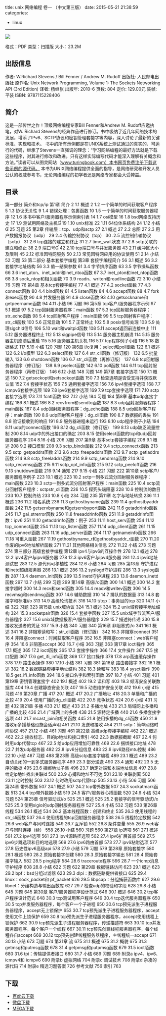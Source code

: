 title: unix 网络编程 卷一 （中文第三版）
date: 2015-05-21 21:38:59
categories:
  - linux
---

![](http://img4.douban.com/lpic/s4437258.jpg)

格式：PDF
类型：扫描版
大小：23.2M

<!--more-->

## 出版信息 ##

作者: W.Richard Stevens / Bill Fenner / Andrew M. Rudoff 
出版社: 人民邮电出版社
原作名: Unix Network Programming, Volume 1: The Sockets Networking API (3rd Edition)
译者: 杨继张 
出版年: 2010-6
页数: 804
定价: 129.00元
装帧: 平装
ISBN: 9787115228406

## 简介 ##

这是一部传世之作！顶级网络编程专家Bill Fenner和Andrew M. Rudoff应邀执笔，对W. Richard Stevens的经典作品进行修订。书中吸纳了近几年网络技术的发展，增添了IPv6、SCTP协议和密钥管理套接字等内容，深入讨论了最新的关键标准、实现和技术。
书中的所有示例都是在UNIX系统上测试通过的真实的、可运行的代码，继承了Stevens一直强调的理念：“学习网络编程的最好方法就是下载这些程序，对其进行修改和改进。只有这样实际编写代码才能深入理解有关概念和方法。”读者可以从图灵网站（www.turingbook.com）本书网页免费注册下载这些示例的源代码。
本书为UNIX网络编程提供全面的指导，是网络研究和开发人员公认的权威参考书，无论网络编程的初学者还是网络专家都会大受裨益。

## 目录 ##

第一部分 简介和tcp/ip
第1章 简介	2
1.1 概述	2
1.2 一个简单的时间获取客户程序	5
1.3 协议无关性	9
1.4 错误处理：包裹函数	10
1.5 一个简单的时间获取服务器程序	12
1.6 本书中客户/服务器程序示例索引表	14
1.7 osi模型	16
1.8 bsd网络支持历史	17
1.9 测试用网络及主机	19
1.10 unix标准	22
1.11 64位体系结构	24
1.12 小结	25
习题	25
第2章 传输层：tcp、udp和sctp	27
2.1 概述	27
2.2 总图	27
2.3 用户数据报协议（udp）	29
2.4 传输控制协议（tcp）	30
.2.5 流控制传输协议（sctp）	31
2.6 tcp连接的建立和终止	31
2.7 time_wait状态	37
2.8 sctp关联的建立和终止	38
2.9 端口号	42
2.10 tcp端口号与并发服务器	43
2.11 缓冲区大小及限制	45
2.12 标准因特网服务	50
2.13 常见因特网应用的协议使用	51
2.14 小结	52
习题	53
第二部分 基本套接字编程
第3章 套接字编程简介	56
3.1 概述	56
3.2 套接字地址结构	56
3.3 值—结果参数	61
3.4 字节排序函数	63
3.5 字节操纵函数	66
3.6 inet_aton、inet_addr和inet_ntoa函数	67
3.7 inet_pton和inet_ntop函数	68
3.8 sock_ntop和相关函数	70
3.9 readn、writen和readline函数	72
3.10 小结	76
习题	76
第4章 基本tcp套接字编程	77
4.1 概述	77
4.2 socket函数	77
4.3 connect函数	80
4.4 bind函数	81
4.5 listen函数	84
4.6 accept函数	88
4.7 fork和exec函数	90
4.8 并发服务器	91
4.9 close函数	93
4.10 getsockname和getpeername函数	94
4.11 小结	96
习题	96
第5章 tcp客户/服务器程序示例	97
5.1 概述	97
5.2 tcp回射服务器程序：main函数	97
5.3 tcp回射服务器程序：str_echo函数	98
5.4 tcp回射客户程序：main函数	99
5.5 tcp回射客户程序：str_cli函数	100
5.6 正常启动	101
5.7 正常终止	102
5.8 posix信号处理	103
5.9 处理sigchld信号	106
5.10 wait和waitpid函数	108
5.11 accept返回前连接中止	111
5.12 服务器进程终止	112
5.13 sigpipe信号	113
5.14 服务器主机崩溃	114
5.15 服务器主机崩溃后重启	115
5.16 服务器主机关机	116
5.17 tcp程序例子小结	116
5.18 数据格式	117
5.19 小结	120
习题	120
第6章 i/o复用：select和poll函数	122
6.1 概述	122
6.2 i/o模型	122
6.3 select函数	127
6.4 str_cli函数（修订版）	132
6.5 批量输入	133
6.6 shutdown函数	136
6.7 str_cli函数（再修订版）	137
6.8 tcp回射服务器程序（修订版）	138
6.9 pselect函数	142
6.10 poll函数	144
6.11 tcp回射服务器程序（再修订版）	146
6.12 小结	148
习题	149
第7章 套接字选项	150
7.1 概述	150
7.2 getsockopt和setsockopt函数	150
7.3 检查选项是否受支持并获取默认值	152
7.4 套接字状态	156
7.5 通用套接字选项	156
7.6 ipv4套接字选项	168
7.7 icmpv6套接字选项	169
7.8 ipv6套接字选项	169
7.9 tcp套接字选项	171
7.10 sctp套接字选项	173
7.11 fcntl函数	182
7.12 小结	184
习题	184
第8章 基本udp套接字编程	186
8.1 概述	186
8.2 recvfrom和sendto函数	187
8.3 udp回射服务器程序：main函数	187
8.4 udp回射服务器程序：dg_echo函数	188
8.5 udp回射客户程序：main函数	190
8.6 udp回射客户程序：dg_cli函数	190
8.7 数据报的丢失	191
8.8 验证接收到的响应	191
8.9 服务器进程未运行	193
8.10 udp程序例子小结	194
8.11 udp的connect函数	196
8.12 dg_cli函数（修订版）	199
8.13 udp缺乏流量控制	200
8.14 udp中的外出接口的确定	203
8.15 使用select函数的tcp和udp回射服务器程序	204
8.16 小结	206
习题	207
第9章 基本sctp套接字编程	208
9.1 概述	208
9.2 接口模型	208
9.3 sctp_bindx函数	212
9.4 sctp_connectx函数	213
9.5 sctp_getpaddrs函数	213
9.6 sctp_freepaddrs函数	213
9.7 sctp_getladdrs函数	214
9.8 sctp_freeladdrs函数	214
9.9 sctp_sendmsg函数	214
9.10 sctp_recvmsg函数	215
9.11 sctp_opt_info函数	215
9.12 sctp_peeloff函数	216
9.13 shutdown函数	216
9.14 通知	217
9.15 小结	221
习题	222
第10章 sctp客户/服务器程序例子	223
10.1 概述	223
10.2 sctp一到多式流分回射服务器程序：main函数	223
10.3 sctp一到多式流分回射客户程序：main函数	225
10.4 sctp流分回射客户程序：sctpstr_cli函数	226
10.5 探究头端阻塞	228
10.6 控制流的数目	233
10.7 控制终结	233
10.8 小结	234
习题	235
第11章 名字与地址转换	236
11.1 概述	236
11.2 域名系统	236
11.3 gethostbyname函数	239
11.4 gethostbyaddr函数	242
11.5 getservbyname和getservbyport函数	242
11.6 getaddrinfo函数	245
11.7 gai_strerror函数	250
11.8 freeaddrinfo函数	251
11.9 getaddrinfo函数：ipv6	251
11.10 getaddrinfo函数：例子	253
11.11 host_serv函数	254
11.12 tcp_connect函数	254
11.13 tcp_listen函数	257
11.14 udp_client函数	261
11.15 udp_connect函数	263
11.16 udp_server函数	264
11.17 getnameinfo函数	266
11.18 可重入函数	267
11.19 gethostbyname_r和gethostbyaddr_r函数	270
11.20 作废的ipv6地址解析函数	271
11.21 其他网络相关信息	272
11.22 小结	273
习题	274
第三部分 高级套接字编程
第12章 ipv4与ipv6的互操作性	278
12.1 概述	278
12.2 ipv4客户与ipv6服务器	278
12.3 ipv6客户与ipv4服务器	281
12.4 ipv6地址测试宏	283
12.5 源代码可移植性	284
12.6 小结	284
习题	285
第13章 守护进程和inetd超级服务器	286
13.1 概述	286
13.2 syslogd守护进程	286
13.3 syslog函数	287
13.4 daemon_init函数	289
13.5 inetd守护进程	293
13.6 daemon_inetd函数	297
13.7 小结	299
习题	299
第14章 高级i/o函数	300
14.1 概述	300
14.2 套接字超时	300
14.3 recv和send函数	305
14.4 readv和writev函数	306
14.5 recvmsg和sendmsg函数	307
14.6 辅助数据	310
14.7 排队的数据量	313
14.8 套接字和标准i/o	313
14.9 高级轮询技术	316
14.10 t/tcp：事务目的tcp	320
14.11 小结	322
习题	323
第15章 unix域协议	324
15.1 概述	324
15.2 unix域套接字地址结构	324
15.3 socketpair函数	326
15.4 套接字函数	327
15.5 unix域字节流客户/服务器程序	327
15.6 unix域数据报客户/服务器程序	329
15.7 描述符传递	330
15.8 接收发送者的凭证	337
15.9 小结	340
习题	340
第16章 非阻塞式i/o	341
16.1 概述	341
16.2 非阻塞读和写：str_cli函数（修订版）	342
16.3 非阻塞connect	351
16.4 非阻塞connect：时间获取客户程序	352
16.5 非阻塞connect：web客户程序	354
16.6 非阻塞accept	362
16.7 小结	363
习题	363
第17章 ioctl操作	365
17.1 概述	365
17.2 ioctl函数	365
17.3 套接字操作	366
17.4 文件操作	367
17.5 接口配置	367
17.6 get_ifi_info函数	369
17.7 接口操作	378
17.8 arp高速缓存操作	378
17.9 路由表操作	380
17.10 小结	381
习题	381
第18章 路由套接字	382
18.1 概述	382
18.2 数据链路套接字地址结构	382
18.3 读和写	383
18.4 sysctl操作	390
18.5 get_ifi_info函数	394
18.6 接口名字和索引函数	397
18.7 小结	401
习题	401
第19章 密钥管理套接字	402
19.1 概述	402
19.2 读和写	403
19.3 倾泻安全关联数据库	404
19.4 创建静态安全关联	407
19.5 动态维护安全关联	412
19.6 小结	415
习题	416
第20章 广播	417
20.1 概述	417
20.2 广播地址	418
20.3 单播和广播的比较	419
20.4 使用广播的dg_cli函数	422
20.5 竞争状态	424
20.6 小结	431
习题	432
第21章 多播	433
21.1 概述	433
21.2 多播地址	433
21.3 局域网上多播和广播的比较	436
21.4 广域网上的多播	438
21.5 源特定多播	440
21.6 多播套接字选项	441
21.7 mcast_join和相关函数	445
21.8 使用多播的dg_cli函数	450
21.9 接收ip多播基础设施会话声明	451
21.10 发送和接收	454
21.11 sntp：简单网络时间协议	457
21.12 小结	461
习题	461
第22章 高级udp套接字编程	462
22.1 概述	462
22.2 接收标志、目的ip地址和接口索引	462
22.3 数据报截断	467
22.4 何时用udp代替tcp	467
22.5 给udp应用增加可靠性	469
22.6 捆绑接口地址	478
22.7 并发udp服务器	482
22.8 ipv6分组信息	483
22.9 ipv6路径mtu控制	486
22.10 小结	487
习题	488
第23章 高级sctp套接字编程	489
23.1 概述	489
23.2 自动关闭的一到多式服务器程序	489
23.3 部分递送	490
23.4 通知	492
23.5 无序的数据	495
23.6 捆绑地址子集	496
23.7 确定对端和本端地址信息	497
23.8 给定ip地址找出关联id	500
23.9 心搏和地址不可达	501
23.10 关联剥离	502
23.11 定时控制	503
23.12 何时改用sctp代替tcp	505
23.13 小结	506
习题	506
第24章 带外数据	507
24.1 概述	507
24.2 tcp带外数据	507
24.3 sockatmark函数	513
24.4 tcp带外数据小结	519
24.5 客户/服务器心搏函数	520
24.6 小结	524
习题	524
第25章 信号驱动式i/o	525
25.1 概述	525
25.2 套接字的信号驱动式i/o	525
25.3 使用sigio的udp回射服务器程序	527
25.4 小结	532
习题	533
第26章 线程	534
26.1 概述	534
26.2 基本线程函数：创建和终止	535
26.3 使用线程的str_cli函数	537
26.4 使用线程的tcp回射服务器程序	538
26.5 线程特定数据	542
26.6 web客户与同时连接	549
26.7 互斥锁	552
26.8 条件变量	555
26.9 web客户与同时连接（续）	558
26.10 小结	560
习题	560
第27章 ip选项	561
27.1 概述	561
27.2 ipv4选项	561
27.3 ipv4源路径选项	562
27.4 ipv6扩展首部	569
27.5 ipv6步跳选项和目的地选项	569
27.6 ipv6路由首部	573
27.7 ipv6粘附选项	577
27.8 历史性ipv6高级api	578
27.9 小结	579
习题	579
第28章 原始套接字	580
28.1 概述	580
28.2 原始套接字创建	580
28.3 原始套接字输出	581
28.4 原始套接字输入	582
28.5 ping程序	584
28.6 traceroute程序	596
28.7 一个icmp消息守护程序	608
28.8 小结	622
习题	622
第29章 数据链路访问	623
29.1 概述	623
29.2 bpf：bsd分组过滤器	623
29.3 dlpi：数据链路提供者接口	625
29.4 linux：sock_packet和
pf_packet	626
29.5 libpcap：分组捕获函数库	627
29.6 libnet：分组构造与输出函数库	627
29.7 检查udp的校验和字段	628
29.8 小结	645
习题	645
第30章 客户/服务器程序设计范式	646
30.1 概述	646
30.2 tcp客户程序设计范式	648
30.3 tcp测试用客户程序	649
30.4 tcp迭代服务器程序	650
30.5 tcp并发服务器程序，每个客户一个子进程	650
30.6 tcp预先派生子进程服务器程序，accept无上锁保护	653
30.7 tcp预先派生子进程服务器程序，accept使用文件上锁保护	659
30.8 tcp预先派生子进程服务器程序，accept使用线程上锁保护	662
30.9 tcp预先派生子进程服务器程序，传递描述符	663
30.10 tcp并发服务器程序，每个客户一个线程	667
30.11 tcp预先创建线程服务器程序，每个线程各自accept	669
30.12 tcp预先创建线程服务器程序，主线程统一accept	671
30.13 小结	673
习题	674
第31章 流	675
31.1 概述	675
31.2 概貌	675
31.3 getmsg和putmsg函数	678
31.4 getpmsg和putpmsg函数	679
31.5 ioctl函数	680
31.6 tpi：传输提供者接口	680
31.7 小结	689
习题	689
附录a ipv4、ipv6、icmpv4和
icmpv6	690
附录b 虚拟网络	704
附录c 调试技术	708
附录d 杂凑的源代码	714
附录e 精选习题答案	726
参考文献	756
索引	763

## 下载 ##

+ [百度云下载](http://pan.baidu.com/s/1pJMGHon)
+ [微盘下载](http://vdisk.weibo.com/s/aADaW4YRFwyk_)
+ [MEGA下载](https://mega.co.nz/#!TIMRmCxY!lkxH5bIdgSTwG2ZIfapMY7cfflpHYR4yBLmG_qotKlQ)